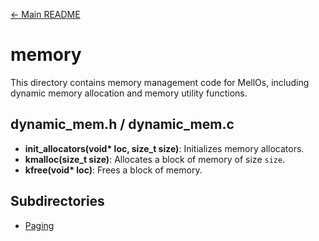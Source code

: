 [← Main README](../README.md)

# memory

This directory contains memory management code for MellOs, including dynamic memory allocation and memory utility functions.

## dynamic_mem.h / dynamic_mem.c
- **init_allocators(void\* loc, size_t size)**: Initializes memory allocators.
- **kmalloc(size_t size)**: Allocates a block of memory of size `size`.
- **kfree(void\* loc)**: Frees a block of memory.


## Subdirectories
- [Paging](paging/README.md)